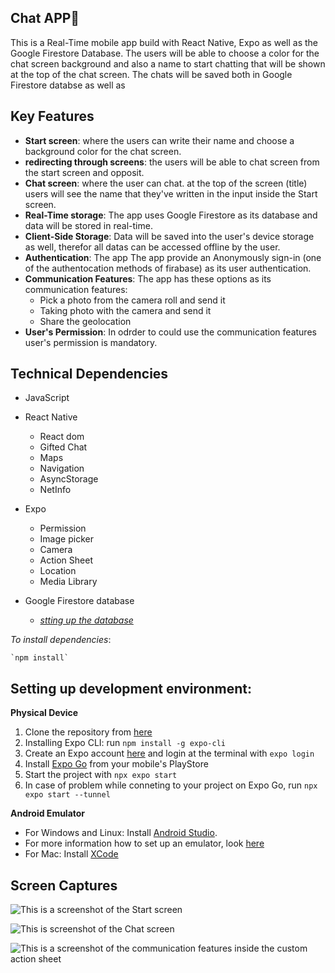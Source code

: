 ## Chat APP:iphone:
This is a Real-Time mobile app build with React Native, Expo as well as the Google Firestore Database. The users will be able to choose a color for the chat screen background and also a name to start chatting that will be shown at the top of the chat screen.
The chats will be saved both in Google Firestore databse as well as 

## Key Features

- **Start screen**: where the users can write their name and choose a background color for the chat screen.
- **redirecting through screens**: the users will be able to chat screen from the start screen and opposit. 
- **Chat screen**: where the user can chat. at the top of the screen (title) users will see the name that they've written in the input inside the Start screen. 
- **Real-Time storage**: The app uses Google Firestore as its database and data will be stored in real-time. 
- **Client-Side Storage**: Data will be saved into the user's device storage as well, therefor all datas can be accessed offline by the user. 
- **Authentication**: The app The app provide an Anonymously sign-in (one of the authentocation methods of firabase) as its user authentication.
- **Communication Features**: The app has these options as its communication features:
    - Pick a photo from the camera roll and send it
    - Taking photo with the camera and send it
    - Share the geolocation
- **User's Permission**: In odrder to could use the communication features user's permission is mandatory. 
 

## Technical Dependencies
- JavaScript 

- React Native
    - React dom
    - Gifted Chat
    - Maps
    - Navigation
    - AsyncStorage
    - NetInfo

- Expo 
    - Permission
    - Image picker
    - Camera
    - Action Sheet
    - Location
    - Media Library

- Google Firestore database
    - *[stting up the database](https://firebase.google.com/docs/web/setup)*

*To install dependencies*:
    
    `npm install`


## Setting up development environment:

**Physical Device**
1. Clone the repository from [here](https://github.com/BJaguar71/Chat-App)
2. Installing Expo CLI: run `npm install -g expo-cli`
3. Create an Expo account [here](https://expo.dev/) and login at the terminal with `expo login`
4. Install [Expo Go](https://expo.dev/client) from your mobile's PlayStore
5. Start the project with `npx expo start`
6. In case of problem while conneting to your project on Expo Go, run `npx expo start --tunnel`

**Android Emulator**
- For Windows and Linux: Install [Android Studio](https://developer.android.com/studio).
- For more information how to set up an emulator, look [here](https://docs.expo.dev/workflow/android-studio-emulator/?redirected)
- For Mac: Install [XCode](https://developer.apple.com/xcode/)

## Screen Captures ##

![This is a screenshot of the Start screen](/assets/start.jpg)

![This is screenshot of the Chat screen](/assets/chat.jpg)

![This is a screenshot of the communication features inside the custom action sheet](/assets/features.jpg)

